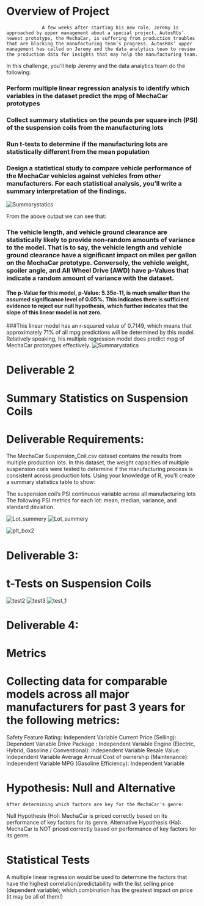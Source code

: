# Overview of Project
                 A few weeks after starting his new role, Jeremy is approached by upper management about a special project. AutosRUs’ newest prototype, the MechaCar, is suffering from production troubles that are blocking the manufacturing team’s progress. AutosRUs’ upper management has called on Jeremy and the data analytics team to review the production data for insights that may help the manufacturing team.

In this challenge, you’ll help Jeremy and the data analytics team do the following:
### Perform multiple linear regression analysis to identify which variables in the dataset predict the mpg of MechaCar prototypes
### Collect summary statistics on the pounds per square inch (PSI) of the suspension coils from the manufacturing lots
### Run t-tests to determine if the manufacturing lots are statistically different from the mean population
### Design a statistical study to compare vehicle performance of the MechaCar vehicles against vehicles from other manufacturers. For each statistical analysis, you’ll write a summary interpretation of the findings.
  ![Summarystatics](https://user-images.githubusercontent.com/90371048/148339902-4b87bedf-220a-46fd-8e06-02a46587d1ba.PNG)

  From the above output we can see that:
 ### The vehicle length, and vehicle ground clearance are statistically likely to provide non-random amounts of variance to the model. That is to say, the vehicle length and vehicle ground clearance have a significant impact on miles per gallon on the MechaCar prototype. Conversely, the vehicle weight, spoiler angle, and All Wheel Drive (AWD) have p-Values that indicate a random amount of variance with the dataset. 
 
 #### The p-Value for this model, p-Value: 5.35e-11, is much smaller than the assumed significance level of 0.05%. This indicates there is sufficient evidence to reject our null hypothesis, which further indcates that the slope of this linear model is not zero. 
 ###This linear model has an r-squared value of 0.7149, which means that approximately 71% of all mpg predictions will be determined by this model. Relatively speaking, his multiple regression model does predict mpg of MechaCar prototypes effectively.
![Summarystatics](https://user-images.githubusercontent.com/90371048/148506844-e50604cc-d47b-4339-b081-97e8e9d7f6e3.PNG)

 # Deliverable 2
 # Summary Statistics on Suspension Coils
 # Deliverable Requirements:  
 The MechaCar Suspension_Coil.csv dataset contains the results from multiple production lots. In this dataset, the weight capacities of multiple suspension coils were tested to determine if the manufacturing process is consistent across production lots. Using your knowledge of R, you’ll create a summary statistics table to show:

The suspension coil’s PSI continuous variable across all manufacturing lots
The following PSI metrics for each lot: mean, median, variance, and standard deviation.

             
![Lot_summery](https://user-images.githubusercontent.com/90371048/148340939-2ffe5a65-d425-4c1f-977d-15798c89a06c.PNG)
![Lot_summery](https://user-images.githubusercontent.com/90371048/148508685-1662fe44-03e2-4de3-93e9-fa785909bdc9.PNG)

![plt_box2](https://user-images.githubusercontent.com/90371048/148509506-67413964-8e8e-4da7-969d-d4e294b1aab1.PNG)

# Deliverable 3:
#  t-Tests on Suspension Coils
![test2](https://user-images.githubusercontent.com/90371048/148509170-55c1ea80-40e8-4d50-9a4d-b7b2ce79c283.PNG)
![test3](https://user-images.githubusercontent.com/90371048/148509247-f031ccc7-8339-477f-a9c1-e62fb6f3f86c.PNG)
![test_1](https://user-images.githubusercontent.com/90371048/148509277-6abd8b09-2cf5-469a-ac7a-42c9939ea3b8.PNG)

# Deliverable 4:
# Metrics
   # Collecting data for comparable models across all major manufacturers for past 3 years for the following metrics:

Safety Feature Rating: Independent Variable
Current Price (Selling): Dependent Variable
Drive Package : Independent Variable
Engine (Electric, Hybrid, Gasoline / Conventional): Independent Variable
Resale Value: Independent Variable
Average Annual Cost of ownership (Maintenance): Independent Variable
MPG (Gasoline Efficiency): Independent Variable
# Hypothesis: Null and Alternative
    After determining which factors are key for the MechaCar's genre:

Null Hypothesis (Ho): MechaCar is priced correctly based on its performance of key factors for its genre.
Alternative Hypothesis (Ha): MechaCar is NOT priced correctly based on performance of key factors for its genre.
# Statistical Tests
A multiple linear regression would be used to determine the factors that have the highest correlation/predictability with the list selling price (dependent variable); which combination has the greatest impact on price (it may be all of them!)






